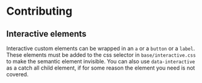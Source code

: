 # Contributing

## Interactive elements
Interactive custom elements can be wrapped in an `a` or a `button` or a `label`. These elements must be added to the css selector in `base/interactive.css` to make the semantic element invisible. You can also use `data-interactive` as a catch all child element, if for some reason the element you need is not covered.

